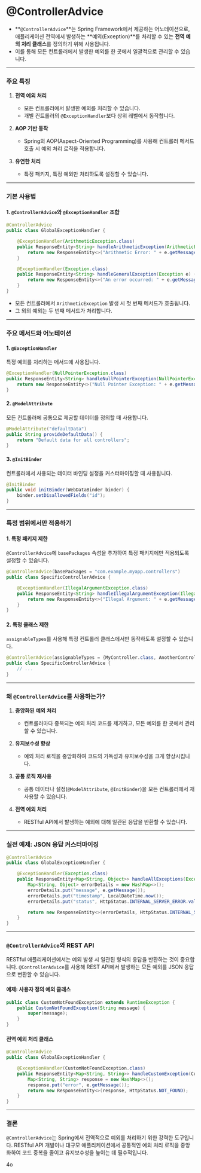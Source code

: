 # @**ControllerAdvice**
- **`@ControllerAdvice`**는 Spring Framework에서 제공하는 어노테이션으로, 애플리케이션 전역에서 발생하는 **예외(Exception)**를 처리할 수 있는 **전역 예외 처리 클래스**를 정의하기 위해 사용됩니다. 
- 이를 통해 모든 컨트롤러에서 발생한 예외를 한 곳에서 일괄적으로 관리할 수 있습니다.

---

### 주요 특징

1. **전역 예외 처리**
    
    - 모든 컨트롤러에서 발생한 예외를 처리할 수 있습니다.
    - 개별 컨트롤러의 `@ExceptionHandler`보다 상위 레벨에서 동작합니다.
2. **AOP 기반 동작**
    
    - Spring의 AOP(Aspect-Oriented Programming)를 사용해 컨트롤러 메서드 호출 시 예외 처리 로직을 적용합니다.
3. **유연한 처리**
    
    - 특정 패키지, 특정 예외만 처리하도록 설정할 수 있습니다.

---

### 기본 사용법

#### 1. `@ControllerAdvice`와 `@ExceptionHandler` 조합
```java
@ControllerAdvice
public class GlobalExceptionHandler {

    @ExceptionHandler(ArithmeticException.class)
    public ResponseEntity<String> handleArithmeticException(ArithmeticException e) {
        return new ResponseEntity<>("Arithmetic Error: " + e.getMessage(), HttpStatus.BAD_REQUEST);
    }

    @ExceptionHandler(Exception.class)
    public ResponseEntity<String> handleGeneralException(Exception e) {
        return new ResponseEntity<>("An error occurred: " + e.getMessage(), HttpStatus.INTERNAL_SERVER_ERROR);
    }
}
```
- 모든 컨트롤러에서 `ArithmeticException` 발생 시 첫 번째 메서드가 호출됩니다.
- 그 외의 예외는 두 번째 메서드가 처리합니다.

---

### 주요 메서드와 어노테이션

#### 1. `@ExceptionHandler`

특정 예외를 처리하는 메서드에 사용됩니다.
```java
@ExceptionHandler(NullPointerException.class)
public ResponseEntity<String> handleNullPointerException(NullPointerException e) {
    return new ResponseEntity<>("Null Pointer Exception: " + e.getMessage(), HttpStatus.BAD_REQUEST);
}
```
#### 2. `@ModelAttribute`

모든 컨트롤러에 공통으로 제공할 데이터를 정의할 때 사용합니다.
```java
@ModelAttribute("defaultData")
public String provideDefaultData() {
    return "Default data for all controllers";
}
```

#### 3. `@InitBinder`

컨트롤러에서 사용되는 데이터 바인딩 설정을 커스터마이징할 때 사용됩니다.
```java
@InitBinder
public void initBinder(WebDataBinder binder) {
    binder.setDisallowedFields("id");
}
```

---

### 특정 범위에서만 적용하기

#### 1. **특정 패키지 제한**

`@ControllerAdvice`에 `basePackages` 속성을 추가하여 특정 패키지에만 적용되도록 설정할 수 있습니다.
```java
@ControllerAdvice(basePackages = "com.example.myapp.controllers")
public class SpecificControllerAdvice {

    @ExceptionHandler(IllegalArgumentException.class)
    public ResponseEntity<String> handleIllegalArgumentException(IllegalArgumentException e) {
        return new ResponseEntity<>("Illegal Argument: " + e.getMessage(), HttpStatus.BAD_REQUEST);
    }
}
```
#### 2. **특정 클래스 제한**

`assignableTypes`를 사용해 특정 컨트롤러 클래스에서만 동작하도록 설정할 수 있습니다.
```java
@ControllerAdvice(assignableTypes = {MyController.class, AnotherController.class})
public class SpecificControllerAdvice {
    // ...
}
```
---

### 왜 `@ControllerAdvice`를 사용하는가?

1. **중앙화된 예외 처리**
    
    - 컨트롤러마다 중복되는 예외 처리 코드를 제거하고, 모든 예외를 한 곳에서 관리할 수 있습니다.
2. **유지보수성 향상**
    
    - 예외 처리 로직을 중앙화하여 코드의 가독성과 유지보수성을 크게 향상시킵니다.
3. **공통 로직 재사용**
    
    - 공통 데이터나 설정(`@ModelAttribute`, `@InitBinder`)을 모든 컨트롤러에서 재사용할 수 있습니다.
4. **전역 예외 처리**
    
    - RESTful API에서 발생하는 예외에 대해 일관된 응답을 반환할 수 있습니다.

---

### 실전 예제: JSON 응답 커스터마이징

```java
@ControllerAdvice
public class GlobalExceptionHandler {

    @ExceptionHandler(Exception.class)
    public ResponseEntity<Map<String, Object>> handleAllExceptions(Exception e) {
        Map<String, Object> errorDetails = new HashMap<>();
        errorDetails.put("message", e.getMessage());
        errorDetails.put("timestamp", LocalDateTime.now());
        errorDetails.put("status", HttpStatus.INTERNAL_SERVER_ERROR.value());

        return new ResponseEntity<>(errorDetails, HttpStatus.INTERNAL_SERVER_ERROR);
    }
}
```

---

### `@ControllerAdvice`와 REST API

RESTful 애플리케이션에서는 예외 발생 시 일관된 형식의 응답을 반환하는 것이 중요합니다. `@ControllerAdvice`를 사용해 REST API에서 발생하는 모든 예외를 JSON 응답으로 변환할 수 있습니다.

#### 예제: 사용자 정의 예외 클래스
```java
public class CustomNotFoundException extends RuntimeException {
    public CustomNotFoundException(String message) {
        super(message);
    }
}
```
#### 전역 예외 처리 클래스
```java
@ControllerAdvice
public class GlobalExceptionHandler {

    @ExceptionHandler(CustomNotFoundException.class)
    public ResponseEntity<Map<String, String>> handleCustomException(CustomNotFoundException e) {
        Map<String, String> response = new HashMap<>();
        response.put("error", e.getMessage());
        return new ResponseEntity<>(response, HttpStatus.NOT_FOUND);
    }
}
```
---

### 결론

`@ControllerAdvice`는 Spring에서 전역적으로 예외를 처리하기 위한 강력한 도구입니다. RESTful API 개발이나 대규모 애플리케이션에서 공통적인 예외 처리 로직을 중앙화하여 코드 중복을 줄이고 유지보수성을 높이는 데 필수적입니다.

4o